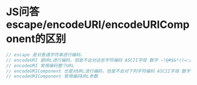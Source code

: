# JS问答 escape/encodeURI/encodeURIComponent的区别

```javascript
// escape 是对普通字符串进行编码，
// encodeURI 是URL进行编码，但是不会对这些字符编码 ASCII字母 数字 ~!@#$&*()=:/,;?+'
// encodeURI 常用编码整个URL
// encodeURIComponent 也是对URL进行编码，但是不会对下列字符编码 ASCII字母 数字 ~!*()'
// encodeURIComponent 常用编码URL参数

```
